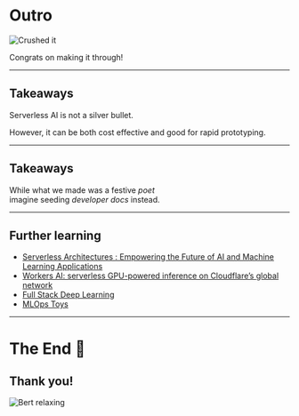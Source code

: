 # Outro

![Crushed it](https://c.tenor.com/e5KGCKfIQTAAAAAC/tenor.gif)

Congrats on making it through!

---

## Takeaways

Serverless AI is not a silver bullet.

However, it can be both cost effective and good for rapid prototyping.

---

## Takeaways

While what we made was a festive *poet*\
imagine seeding *developer docs* instead.

---

## Further learning

- [Serverless Architectures : Empowering the Future of AI and Machine Learning Applications](https://www.linkedin.com/pulse/serverless-architectures-empowering-future-ai-machine-ahsan-saeed-)
- [Workers AI: serverless GPU-powered inference on Cloudflare’s global network](https://blog.cloudflare.com/workers-ai)
- [Full Stack Deep Learning](https://fullstackdeeplearning.com/)
- [MLOps Toys](https://mlops.toys/)

---

# The End 🎉
## Thank you!

![Bert relaxing](../../images/bert-relaxing.png)
